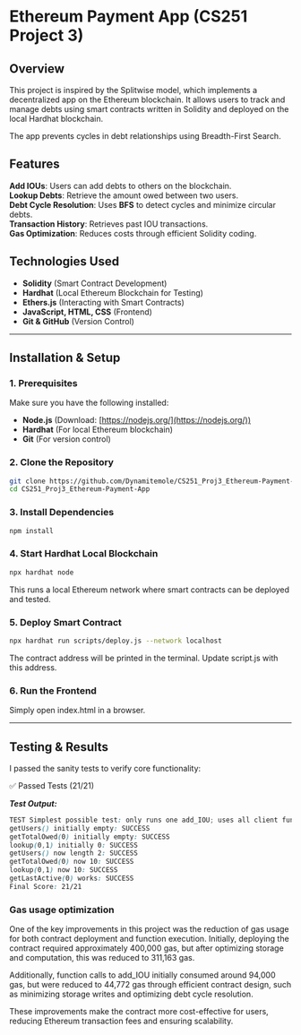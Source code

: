 # Ethereum Payment App (CS251 Project 3)

## Overview

This project is inspired by the Splitwise model, which implements a decentralized app on the Ethereum blockchain. It allows users to track and manage debts using smart contracts written in Solidity and deployed on the local Hardhat blockchain.

The app prevents cycles in debt relationships using Breadth-First Search.

## Features

**Add IOUs**: Users can add debts to others on the blockchain.  
**Lookup Debts**: Retrieve the amount owed between two users.  
**Debt Cycle Resolution**: Uses **BFS** to detect cycles and minimize circular debts.  
**Transaction History**: Retrieves past IOU transactions.  
**Gas Optimization**: Reduces costs through efficient Solidity coding.  

## Technologies Used

- **Solidity** (Smart Contract Development)
- **Hardhat** (Local Ethereum Blockchain for Testing)
- **Ethers.js** (Interacting with Smart Contracts)
- **JavaScript, HTML, CSS** (Frontend)
- **Git & GitHub** (Version Control)

---

## **Installation & Setup**

### **1. Prerequisites**
Make sure you have the following installed:
- **Node.js** (Download: [https://nodejs.org/](https://nodejs.org/))
- **Hardhat** (For local Ethereum blockchain)
- **Git** (For version control)

### **2. Clone the Repository**
```bash
git clone https://github.com/Dynamitemole/CS251_Proj3_Ethereum-Payment-App.git
cd CS251_Proj3_Ethereum-Payment-App
```

### **3. Install Dependencies**
```bash
npm install
```

### **4. Start Hardhat Local Blockchain**
```bash
npx hardhat node
```
This runs a local Ethereum network where smart contracts can be deployed and tested.

### **5. Deploy Smart Contract**
```bash
npx hardhat run scripts/deploy.js --network localhost
```
The contract address will be printed in the terminal. Update script.js with this address.

### **6. Run the Frontend**
Simply open index.html in a browser.

---

## **Testing & Results**
I passed the sanity tests to verify core functionality:

✅ Passed Tests (21/21)

***Test Output:***
```scss
TEST Simplest possible test: only runs one add_IOU; uses all client functions
getUsers() initially empty: SUCCESS
getTotalOwed(0) initially empty: SUCCESS
lookup(0,1) initially 0: SUCCESS
getUsers() now length 2: SUCCESS
getTotalOwed(0) now 10: SUCCESS
lookup(0,1) now 10: SUCCESS
getLastActive(0) works: SUCCESS
Final Score: 21/21
```

### **Gas usage optimization**
One of the key improvements in this project was the reduction of gas usage for both contract deployment and function execution. Initially, deploying the contract required approximately 400,000 gas, but after optimizing storage and computation, this was reduced to 311,163 gas.

Additionally, function calls to add_IOU initially consumed around 94,000 gas, but were reduced to 44,772 gas through efficient contract design, such as minimizing storage writes and optimizing debt cycle resolution.

These improvements make the contract more cost-effective for users, reducing Ethereum transaction fees and ensuring scalability.

